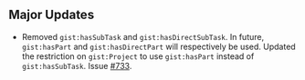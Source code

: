 ## Major Updates

- Removed `gist:hasSubTask` and `gist:hasDirectSubTask`. In future, `gist:hasPart` and `gist:hasDirectPart` will respectively be used. Updated the restriction on `gist:Project` to use `gist:hasPart` instead of `gist:hasSubTask`. Issue [#733](https://github.com/semanticarts/gist/issues/733).
